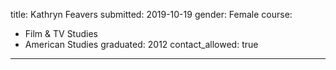 title: Kathryn Feavers 
submitted: 2019-10-19
gender: Female
course:
  - Film & TV Studies
  - American Studies
graduated: 2012
contact_allowed: true
--- 